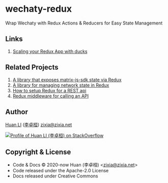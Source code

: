 # wechaty-redux

Wrap Wechaty with Redux Actions &amp; Reducers for Easy State Management

## Links

1. [Scaling your Redux App with ducks](https://www.freecodecamp.org/news/scaling-your-redux-app-with-ducks-6115955638be/)

## Related Projects

1. [A library that exposes matrix-js-sdk state via Redux](https://github.com/lukebarnard1/matrix-redux-wrap)
1. [A library for managing network state in Redux](https://github.com/amplitude/redux-query)
1. [How to setup Redux for a REST api](https://medium.com/hackernoon/state-management-with-redux-50f3ec10c10a)
1. [Redux middleware for calling an API](https://github.com/agraboso/redux-api-middleware)

## Author

[Huan LI](https://github.com/huan) ([李卓桓](http://linkedin.com/in/zixia)) zixia@zixia.net

[![Profile of Huan LI (李卓桓) on StackOverflow](https://stackexchange.com/users/flair/265499.png)](https://stackexchange.com/users/265499)

## Copyright & License

* Code & Docs © 2020-now Huan (李卓桓) \<zixia@zixia.net\>
* Code released under the Apache-2.0 License
* Docs released under Creative Commons
